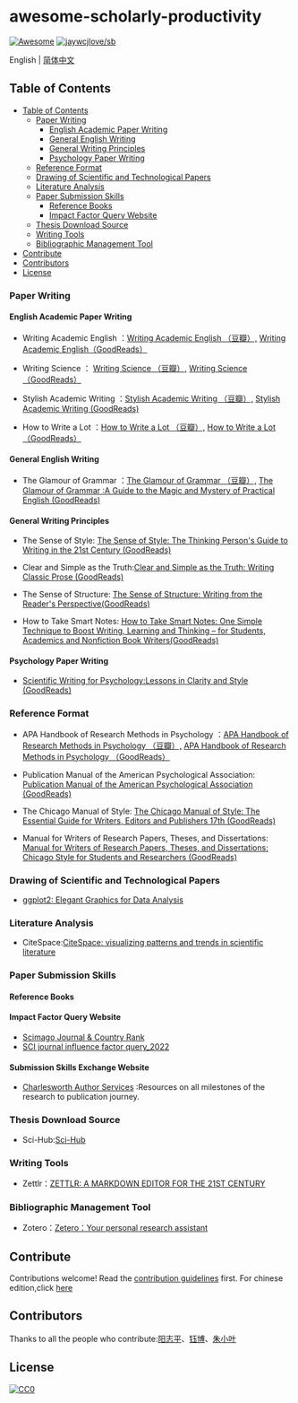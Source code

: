 # awesome-scholarly-productivity

<!--rehype:style=font-size: 38px; border-bottom: 0; display: flex; min-height: 260px; align-items: center; justify-content: center;-->

[![Awesome](https://awesome.re/badge.svg)](https://github.com/sindresorhus/awesome) [![jaywcjlove/sb](https://wangchujiang.com/sb/lang/chinese.svg)](README.zh-cn.md)

<!--rehype:style=text-align: center;-->


English | [简体中文](README.zh-cn.md)

## Table of Contents

- [Table of Contents](#table-of-contents)
   - [Paper Writing](#Paper-Writing)
        - [English Academic Paper Writing](#English-Academic-Paper-Writing)
        - [General English Writing](#General-English-Writing)
        - [General Writing Principles](#General-Writing-Principles)
        - [Psychology Paper Writing](#Psychology-Paper-Writing)
    - [Reference Format](#Reference-Format)
    - [Drawing of Scientific and Technological Papers](#Drawing-of-Scientific-and-Technological-Papers)
    - [Literature Analysis ](#Literature-Analysis )
    - [Paper Submission Skills](#Paper-Submission-Skills)
        - [Reference Books](#Reference-Books)
        - [Impact Factor Query Website](#Impact-Factor-Query-Website)
    - [Thesis Download Source](#Thesis-Download-Source)
    - [Writing Tools](#Writing-Tools)
    - [Bibliographic Management Tool](#Bibliographic-Management-Tool)
- [Contribute](#contribute)
- [Contributors](#contributors)
- [License](#license)



### Paper Writing
####  English Academic Paper Writing

   -  Writing Academic English ：[Writing Academic English （豆瓣）,](https://book.douban.com/subject/2245544/)  [Writing Academic English（GoodReads）](https://www.goodreads.com/book/show/1233109.Writing_Academic_English_Level_4) 

   -  Writing Science ： [Writing Science （豆瓣）,](https://book.douban.com/subject/10567201/)   [Writing Science （GoodReads）](https://www.goodreads.com/book/show/13122323-writing-science) 

   -  Stylish Academic Writing ：[Stylish Academic Writing （豆瓣）,](https://book.douban.com/subject/10038670/)   [Stylish Academic Writing (GoodReads)](https://www.goodreads.com/book/show/13540208-stylish-academic-writing)  

   -  How to Write a Lot ：[How to Write a Lot （豆瓣）,](https://book.douban.com/subject/2486955/) [How to Write a Lot （GoodReads）](https://www.goodreads.com/book/show/39874447-how-to-write-a-lot)

       
             
#### General English Writing
   - The Glamour of Grammar ：[The Glamour of Grammar （豆瓣）,](https://book.douban.com/subject/6782834/)  [The Glamour of Grammar :A Guide to the Magic and Mystery of Practical English (GoodReads)](https://www.goodreads.com/book/show/8506640-the-glamour-of-grammar)


#### General Writing Principles
		
   - The Sense of Style:  [The Sense of Style: The Thinking Person's Guide to Writing in the 21st Century (GoodReads)](https://www.goodreads.com/book/show/20821371-the-sense-of-style)

   - Clear and Simple as the Truth:[Clear and Simple as the Truth: Writing Classic Prose (GoodReads)](https://www.goodreads.com/book/show/120549.Clear_and_Simple_as_the_Truth)

   - The Sense of Structure: [The Sense of Structure: Writing from the Reader's Perspective(GoodReads)](https://www.goodreads.com/book/show/3393233-the-sense-of-structure)

  - How to Take Smart Notes: [How to Take Smart Notes: One Simple Technique to Boost Writing, Learning and Thinking – for Students, Academics and Nonfiction Book Writers(GoodReads)](https://www.goodreads.com/book/show/34507927-how-to-take-smart-notes)

#### Psychology Paper Writing
- [Scientific Writing for Psychology:Lessons in Clarity and Style (GoodReads)](https://www.goodreads.com/book/show/18765374-scientific-writing-for-psychology)     


###  Reference Format

- APA Handbook of Research Methods in Psychology ：[APA Handbook of Research Methods in Psychology （豆瓣）,](https://book.douban.com/subject/10419508/)  [APA Handbook of Research Methods in Psychology （GoodReads）](https://www.goodreads.com/book/show/14453488-apa-handbook-of-research-methods-in-psychology) 

- Publication Manual of the American Psychological Association: [ Publication Manual of the American Psychological Association (GoodReads)](https://www.goodreads.com/book/show/58452905-publication-manual-of-the-american-psychological-association)

- The Chicago Manual of Style: [The Chicago Manual of Style: The Essential Guide for Writers, Editors and Publishers 17th (GoodReads)](https://www.goodreads.com/book/show/56200122-the-chicago-manual-of-style)

- Manual for Writers of Research Papers, Theses, and Dissertations:  [Manual for Writers of Research Papers, Theses, and Dissertations: Chicago Style for Students and Researchers (GoodReads)](https://www.goodreads.com/book/show/201004.A_Manual_for_Writers_of_Research_Papers_Theses_and_Dissertations)

###  Drawing of Scientific and Technological Papers
- [ggplot2: Elegant Graphics for Data Analysis](https://www.goodreads.com/book/show/6829192-ggplot2)

### Literature Analysis 
- CiteSpace:[CiteSpace: visualizing patterns and trends in scientific literature](http://cluster.cis.drexel.edu/~cchen/citespace/) 

###  Paper Submission Skills
#### Reference Books
#### Impact Factor Query Website
- [Scimago Journal & Country Rank](https://www.scimagojr.com/index.php)  
- [SCI journal influence factor query_2022](https://sci.justscience.cn/) 

#### Submission Skills Exchange Website
- [Charlesworth Author Services](https://www.cwauthors.com/Researcher_Education) :Resources on all milestones of the research to publication journey.

### Thesis Download Source
- Sci-Hub:[Sci-Hub](https://sci-hub.org.cn/)

### Writing Tools
- Zettlr：[ZETTLR: A MARKDOWN EDITOR FOR THE 21ST CENTURY](https://www.zettlr.com/) 

### Bibliographic Management Tool
- Zotero：[Zetero：Your personal research assistant](https://www.zotero.org/) 

## Contribute

Contributions welcome! Read the [contribution guidelines](CONTRIBUTING.md) first.
For chinese edition,click [here](#README.zh-cn.md)

## Contributors

Thanks to all the people who contribute:[阳志平](yangzhiping.com/)、[钰博](muguangling.com)、[朱小叶](https://github.com/yolandaris)

## License

[![CC0][CC0-badge]][CC0-link]

[CC0-badge]: http://mirrors.creativecommons.org/presskit/buttons/88x31/svg/cc-zero.svg
[CC0-link]: https://creativecommons.org/publicdomain/zero/1.0/